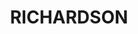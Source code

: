 ---
lastmod: '2025-04-06T06:05:20+00:00'
latitude: -35.431011
layout: suburb
longitude: 149.110025
postcode: '2905'
state: ACT
title: RICHARDSON
url: /act/richardson/
---